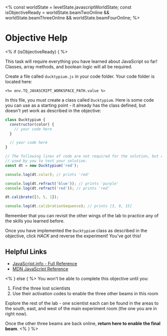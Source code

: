 <%
const worldState = levelState.javascriptWorldState;
const isObjectiveReady = worldState.beamTwoOnline &&
  worldState.beamThreeOnline &&
  worldState.beamFourOnline;
%>

# Objective Help

<% 
if (isObjectiveReady) {
%>

This task will require everything you have learned about JavaScript so far! Classes, array methods, and boolean logic will all be required.

Create a file called `ducktypium.js` in your code folder. Your code folder is located here:

`<%= env.TQ_JAVASCRIPT_WORKSPACE_PATH.value %>`

In this file, you must create a class called `Ducktypium`. Here is some code you can use as a starting point - it already has the class defined, but doesn't yet work as described in the objective:

```js
class Ducktypium {
  constructor(color) {
    // your code here
  }

  // your code here
}

// The following lines of code are not required for the solution, but can be
// used by you to test your solution.
const dt = new Ducktypium('red');

console.log(dt.color); // prints 'red'

console.log(dt.refract('blue')); // prints 'purple'
console.log(dt.refract('red')); // prints 'red'

dt.calibrate([3, 5, 1]);

console.log(dt.calibrationSequence); // prints [3, 9, 15]
```

Remember that you can revisit the other wings of the lab to practice any of the skills you learned before.

Once you have implemented the `Ducktypium` class as described in the objective, click *HACK* and reverse the experiment! You've got this!

## Helpful Links

* [JavaScript.info - Full Reference](https://javascript.info/)
* [MDN JavaScript Reference](https://developer.mozilla.org/en-US/docs/Web/JavaScript/Guide/Introduction)

<% } else { %>
You won't be able to complete this objective until you:

1. Find the three lost scientists
1. Use their activation codes to enable the three other beams in this room

Explore the rest of the lab - one scientist each can be found in the areas to the south, east, and west of the main experiment room (the one you are in right now).

Once the other three beams are back online, **return here to enable the final beam**.
<% } %>